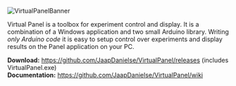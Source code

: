 ![VirtualPanelBanner](https://user-images.githubusercontent.com/21175753/57934315-c0307a80-78bf-11e9-8036-76c70648bdcb.png)

Virtual Panel is a toolbox for experiment control and display. 
It is a combination of a Windows application and two small Arduino library. Writing _only Arduino code_ it is easy to setup control over experiments and display results on the Panel application on your PC.

**Download:** https://github.com/JaapDanielse/VirtualPanel/releases (includes VirtualPanel.exe)<br>
**Documentation:** https://github.com/JaapDanielse/VirtualPanel/wiki <br>
